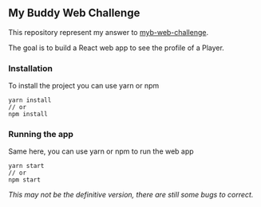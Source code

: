 ## My Buddy Web Challenge

This repository represent my answer to [myb-web-challenge](https://github.com/moveyourbuddy/myb-web-challenge).

The goal is to build a React web app to see the profile of a Player.

### Installation

To install the project you can use yarn or npm 
```
yarn install
// or
npm install
```

### Running the app

Same here, you can use yarn or npm to run the web app
```
yarn start
// or
npm start
```

*This may not be the definitive version, there are still some bugs to correct.*